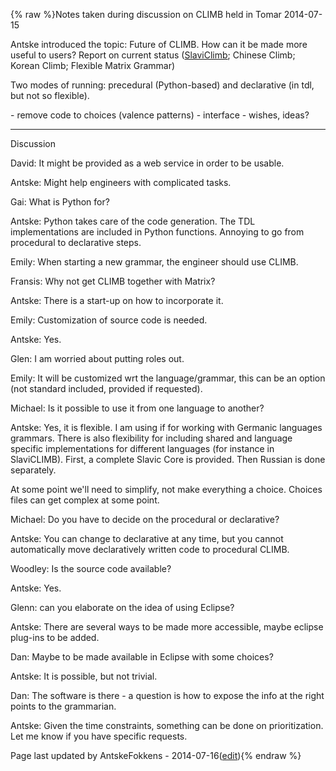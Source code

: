 {% raw %}Notes taken during discussion on CLIMB held in Tomar 2014-07-15

Antske introduced the topic: Future of CLIMB. How can it be made more
useful to users? Report on current status ([SlaviClimb](/SlaviClimb);
Chinese Climb; Korean Climb; Flexible Matrix Grammar)

Two modes of running: precedural (Python-based) and declarative (in tdl,
but not so flexible).

\- remove code to choices (valence patterns) - interface - wishes,
ideas?

* * *

Discussion

David: It might be provided as a web service in order to be usable.

Antske: Might help engineers with complicated tasks.

Gai: What is Python for?

Antske: Python takes care of the code generation. The TDL
implementations are included in Python functions. Annoying to go from
procedural to declarative steps.

Emily: When starting a new grammar, the engineer should use CLIMB.

Fransis: Why not get CLIMB together with Matrix?

Antske: There is a start-up on how to incorporate it.

Emily: Customization of source code is needed.

Antske: Yes.

Glen: I am worried about putting roles out.

Emily: It will be customized wrt the language/grammar, this can be an
option (not standard included, provided if requested).

Michael: Is it possible to use it from one language to another?

Antske: Yes, it is flexible. I am using if for working with Germanic
languages grammars. There is also flexibility for including shared and
language specific implementations for different languages (for instance
in SlaviCLIMB). First, a complete Slavic Core is provided. Then Russian
is done separately.

At some point we'll need to simplify, not make everything a choice.
Choices files can get complex at some point.

Michael: Do you have to decide on the procedural or declarative?

Antske: You can change to declarative at any time, but you cannot
automatically move declaratively written code to procedural CLIMB.

Woodley: Is the source code available?

Antske: Yes.

Glenn: can you elaborate on the idea of using Eclipse?

Antske: There are several ways to be made more accessible, maybe eclipse
plug-ins to be added.

Dan: Maybe to be made available in Eclipse with some choices?

Antske: It is possible, but not trivial.

Dan: The software is there - a question is how to expose the info at the
right points to the grammarian.

Antske: Given the time constraints, something can be done on
prioritization. Let me know if you have specific requests.

Page last updated by AntskeFokkens - 2014-07-16([edit](https://github.com/delph-in/docs/wiki/TomarClimbingOn/_edit)){% endraw %}